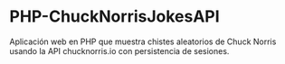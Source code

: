 # PHP-ChuckNorrisJokesAPI
Aplicación web en PHP que muestra chistes aleatorios de Chuck Norris usando la API chucknorris.io con persistencia de sesiones.
